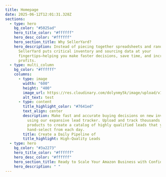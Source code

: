 ```yaml
---
title: Homepage
date: 2025-06-12T12:01:31.328Z
sections:
  - type: hero
    bg_color: "#5025ad"
    hero_title_color: "#ffffff"
    hero_desc_color: "#ffffff"
    hero_section_title: Why SellerYard?
    hero_description: Instead of piecing together spreadsheets and random software,
      SellerYard puts critical inventory and sourcing data at your
      fingertips—helping you make faster decisions, save time, and increase your
      profits.
  - type: multi_column
    bg_color: "#ffffff"
    columns:
      - type: image
        width: "600"
        height: "400"
        image_url: https://res.cloudinary.com/dolynmy5k/image/upload/v1750670684/e35c88d72adeaf02b2d7398e4464967d7f08c4c0_1_ca7ueh.png
        alt_text: test
      - type: content
        title_highlight_color: "#7641ed"
        text_align: center
        description: Make fast and accurate buying decisions on new inventory purchases
          using our expansive lead tracker. Upload and track thousands of
          products to create a catalog of highly qualified leads that you
          hand-select from each day.
        title: Create a Daily Pipeline of
        title_highlight: High-Quality Leads
  - type: hero
    bg_color: "#3a2273"
    hero_title_color: "#ffffff"
    hero_desc_color: "#ffffff"
    hero_section_title: Ready to Scale Your Amazon Business with Confidence?
    hero_description: " "
---
```

